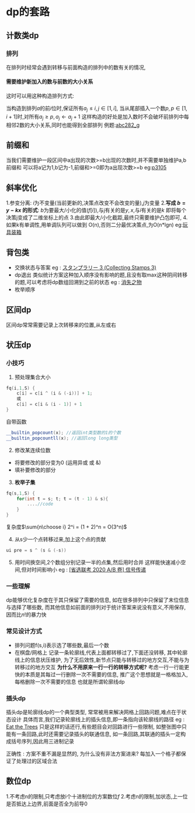 # dp的套路
## 计数类dp
### 排列
在排列时经常会遇到转移与前面构造的排列中的数有关的情况,
#### 需要维护新加入的数与前数的大小关系
这时可以用这种构造排列方式:

当构造到排列$a$的前$i$位时,保证所有$a_j\leq i ,j\in[1,i]$,
当从尾部插入一个数$p,p\in [1,i+1]$时,对所有$a_j\geq p,a_j \leftarrow a_j+1$
这样构造的好处是加入数时不会破坏前排列中每相邻2数的大小关系,同时也能得到全部排列
例题:[abc282_g](https://www.luogu.com.cn/problem/AT_abc282_g)
## 前缀和
当我们需要维护一段区间中a出现的次数>=b出现的次数时,并不需要单独维护a,b前缀和
可以将a记为1,b记为-1,前缀和>=0即为a出现次数>=b
eg:[p3105](https://www.luogu.com.cn/problem/P3105)

## 斜率优化
1.参变分离:
$i$为不变量(当前更新的,决策点改变不会改变的量),$j$为变量
2.**写成 $b = y - kx$ 的形式**:
$b$为要最大/小化的值($f[i]$),与j有关的是$y,x$,与$i$有关的是$k$
即将每个决策j变成了二维坐标上的点
3.由此即最大/小化截距,最终只需要维护凸包即可,
4.如果k有单调性,用单调队列可以做到 O(n),否则二分最优决策点,为O(n*lgn)
eg:[玩具装箱](https://www.luogu.com.cn/problem/P3195)

## 背包类
- 交换状态与答案 
eg : [スタンプラリー 3 (Collecting Stamps 3)](https://www.xinyoudui.com/ac/contest/74700232B00040A022519C6/problem/8650)
- dp退出
类似统计方案这种加入顺序没有影响的题,且没有取max这种阴间转移的题,可以考虑将dp数组回溯到之前的状态
eg : [消失之物](https://www.luogu.com.cn/problem/P4141)
- 枚举顺序

## 区间dp
区间dp常常需要记录上次转移来的位置,从左或右

## 状压dp
### 小技巧
1. 预处理集合大小
```cpp
fq(i,1,S) {
    c[i] = c[i ^ (i & (-i))] + 1;
    或
    c[i] = c[i & (i - 1)] + 1
}
```
自带函数
```cpp
__builtin_popcount(x); //返回int类型数的1的个数
__builtin_popcountll(x); //返回long long类型
```
2. 修改某连续位数
- 将要修改的部分变为0 (运用异或 或 &)
- 填补要修改的部分

3. **枚举子集**
```cpp
fq(s,1,S) {
    for(int t = s; t; t = (t - 1) & s){
        ....//code
    }
}
```
复杂度$\sum{n\choose i} 2^i = (1 + 2)^n = O(3^n)$

4. 从s少一个点转移过来,加上这个点的贡献
```cpp
ui pre = s ^ (s & (-s))
```

5. 用时间换空间,2个数组分别记录一半的点集,然后用时合并
这样能快速减小空间,但对时间影响小
eg : [ [省选联考 2020 A/B 卷] 信号传递](https://www.luogu.com.cn/problem/P6622)

### 一些理解
dp能够优化复杂度在于其只保留了需要的信息,
如在很多排列中只保留了末位信息与选择了哪些数,
而其他信息如前面的排列对于统计答案来说没有意义,不用保存,
因而比$n!$的暴力快

### 常见设计方式
- 排列问题f(s,i)表示选了哪些数,最后一个数
- 在棋盘/网格上 记录一条轮廓线,代表上面都转移过了,下面还没转移,
  其中轮廓线上的信息状压维护,
  为了无后效性,新节点只能与转移过的地方交互,不能与为转移过的地方交互
  **为什么不用原来一行一行的转移方式呢?**
  考虑一行一行能更快的本质是其每过一行删除一次不需要的信息,
  推广这个思想就是一格格加入,每格删除一次不需要的信息
  也就是所谓轮廓线dp

### 插头dp
插头dp是轮廓线dp的一个典型类型,
常常被用来解决网格上回路问题,难点在于状态设计
具体而言,我们记录轮廓线上的插头信息,即一条指向该轮廓线的路径
eg : [Eat the Trees](https://www.luogu.com.cn/problem/P5074)
只是这样的话还行,有些题目会对回路进行一些限制,
如整张图中只能有一条回路,此时还需要记录插头的联通信息,
如一条回路,其联通的插头一定构成括号序列,因此用三进制记录

正确性 : 方案不重不漏是显然的,
为什么没有非法方案进来? 每加入一个格子都保证了处理过的区域合法

## 数位dp
1.不考虑n的限制,只考虑放i个十进制位的方案数位$f$
2.考虑n的限制,加状态,上一位是否抵达上边界,前面是否全为前导0